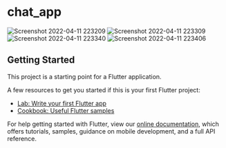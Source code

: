 # chat_app

![Screenshot 2022-04-11 223209](https://user-images.githubusercontent.com/72187425/162799742-17e76845-d723-4aaa-824b-f1f2eded67be.png)
![Screenshot 2022-04-11 223309](https://user-images.githubusercontent.com/72187425/162799817-e9a24356-3e35-4bad-849c-c89e31d6c305.png)
![Screenshot 2022-04-11 223340](https://user-images.githubusercontent.com/72187425/162799839-2deb606c-dd58-4ae6-85e2-f210ce064c04.png)
![Screenshot 2022-04-11 223406](https://user-images.githubusercontent.com/72187425/162799847-fffee32e-b9a5-482e-870b-41c5299752a5.png)


## Getting Started

This project is a starting point for a Flutter application.

A few resources to get you started if this is your first Flutter project:

- [Lab: Write your first Flutter app](https://flutter.dev/docs/get-started/codelab)
- [Cookbook: Useful Flutter samples](https://flutter.dev/docs/cookbook)

For help getting started with Flutter, view our
[online documentation](https://flutter.dev/docs), which offers tutorials,
samples, guidance on mobile development, and a full API reference.
